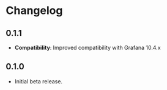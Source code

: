 # Changelog

## 0.1.1

- **Compatibility**: Improved compatibility with Grafana 10.4.x

## 0.1.0

- Initial beta release.
